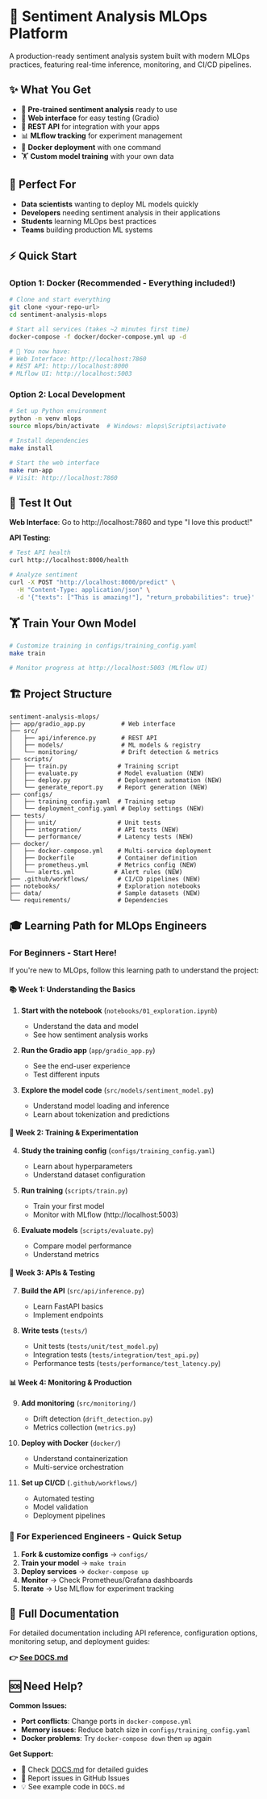 # 🚀 Sentiment Analysis MLOps Platform

A production-ready sentiment analysis system built with modern MLOps practices, featuring real-time inference, monitoring, and CI/CD pipelines.

## ✨ What You Get

- 🤖 **Pre-trained sentiment analysis** ready to use
- 🎨 **Web interface** for easy testing (Gradio)
- 🔧 **REST API** for integration with your apps
- 📊 **MLflow tracking** for experiment management
- 🐳 **Docker deployment** with one command
- 🏋️ **Custom model training** with your own data

## 🎯 Perfect For

- **Data scientists** wanting to deploy ML models quickly
- **Developers** needing sentiment analysis in their applications
- **Students** learning MLOps best practices
- **Teams** building production ML systems

## ⚡ Quick Start

### Option 1: Docker (Recommended - Everything included!)

```bash
# Clone and start everything
git clone <your-repo-url>
cd sentiment-analysis-mlops

# Start all services (takes ~2 minutes first time)
docker-compose -f docker/docker-compose.yml up -d

# 🎉 You now have:
# Web Interface: http://localhost:7860
# REST API: http://localhost:8000
# MLflow UI: http://localhost:5003
```

### Option 2: Local Development

```bash
# Set up Python environment
python -m venv mlops
source mlops/bin/activate  # Windows: mlops\Scripts\activate

# Install dependencies
make install

# Start the web interface
make run-app
# Visit: http://localhost:7860
```

## 🧪 Test It Out

**Web Interface**: Go to http://localhost:7860 and type "I love this product!"

**API Testing**:

```bash
# Test API health
curl http://localhost:8000/health

# Analyze sentiment
curl -X POST "http://localhost:8000/predict" \
  -H "Content-Type: application/json" \
  -d '{"texts": ["This is amazing!"], "return_probabilities": true}'
```

## 🏋️ Train Your Own Model

```bash
# Customize training in configs/training_config.yaml
make train

# Monitor progress at http://localhost:5003 (MLflow UI)
```

## 🏗️ Project Structure

```
sentiment-analysis-mlops/
├── app/gradio_app.py          # Web interface
├── src/
│   ├── api/inference.py       # REST API
│   ├── models/                # ML models & registry
│   └── monitoring/            # Drift detection & metrics
├── scripts/
│   ├── train.py              # Training script
│   ├── evaluate.py           # Model evaluation (NEW)
│   ├── deploy.py             # Deployment automation (NEW)
│   └── generate_report.py    # Report generation (NEW)
├── configs/
│   ├── training_config.yaml  # Training setup
│   └── deployment_config.yaml # Deploy settings (NEW)
├── tests/
│   ├── unit/                 # Unit tests
│   ├── integration/          # API tests (NEW)
│   └── performance/          # Latency tests (NEW)
├── docker/
│   ├── docker-compose.yml    # Multi-service deployment
│   ├── Dockerfile            # Container definition
│   ├── prometheus.yml        # Metrics config (NEW)
│   └── alerts.yml           # Alert rules (NEW)
├── .github/workflows/        # CI/CD pipelines (NEW)
├── notebooks/                # Exploration notebooks
├── data/                     # Sample datasets (NEW)
└── requirements/             # Dependencies
```

## 🎓 Learning Path for MLOps Engineers

### For Beginners - Start Here!

If you're new to MLOps, follow this learning path to understand the project:

#### 📚 Week 1: Understanding the Basics
1. **Start with the notebook** (`notebooks/01_exploration.ipynb`)
   - Understand the data and model
   - See how sentiment analysis works

2. **Run the Gradio app** (`app/gradio_app.py`)
   - See the end-user experience
   - Test different inputs

3. **Explore the model code** (`src/models/sentiment_model.py`)
   - Understand model loading and inference
   - Learn about tokenization and predictions

#### 🚀 Week 2: Training & Experimentation
4. **Study the training config** (`configs/training_config.yaml`)
   - Learn about hyperparameters
   - Understand dataset configuration

5. **Run training** (`scripts/train.py`)
   - Train your first model
   - Monitor with MLflow (http://localhost:5003)

6. **Evaluate models** (`scripts/evaluate.py`)
   - Compare model performance
   - Understand metrics

#### 🔧 Week 3: APIs & Testing
7. **Build the API** (`src/api/inference.py`)
   - Learn FastAPI basics
   - Implement endpoints

8. **Write tests** (`tests/`)
   - Unit tests (`tests/unit/test_model.py`)
   - Integration tests (`tests/integration/test_api.py`)
   - Performance tests (`tests/performance/test_latency.py`)

#### 📊 Week 4: Monitoring & Production
9. **Add monitoring** (`src/monitoring/`)
   - Drift detection (`drift_detection.py`)
   - Metrics collection (`metrics.py`)

10. **Deploy with Docker** (`docker/`)
    - Understand containerization
    - Multi-service orchestration

11. **Set up CI/CD** (`.github/workflows/`)
    - Automated testing
    - Model validation
    - Deployment pipelines

### 🚀 For Experienced Engineers - Quick Setup

1. **Fork & customize configs** → `configs/`
2. **Train your model** → `make train`
3. **Deploy services** → `docker-compose up`
4. **Monitor** → Check Prometheus/Grafana dashboards
5. **Iterate** → Use MLflow for experiment tracking

## 📖 Full Documentation

For detailed documentation including API reference, configuration options, monitoring setup, and deployment guides:

**👉 [See DOCS.md](./DOCS.md)**

## 🆘 Need Help?

**Common Issues:**

- **Port conflicts**: Change ports in `docker-compose.yml`
- **Memory issues**: Reduce batch size in `configs/training_config.yaml`
- **Docker problems**: Try `docker-compose down` then `up` again

**Get Support:**

- 📖 Check [DOCS.md](./DOCS.md) for detailed guides
- 🐛 Report issues in GitHub Issues
- 💡 See example code in `DOCS.md`
